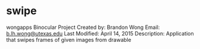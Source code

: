 # swipe
wongapps
Binocular Project
Created by: Brandon Wong
Email: b.lh.wong@utexas.edu
Last Modified: April 14, 2015
Description: Application that swipes frames of given images from drawable
